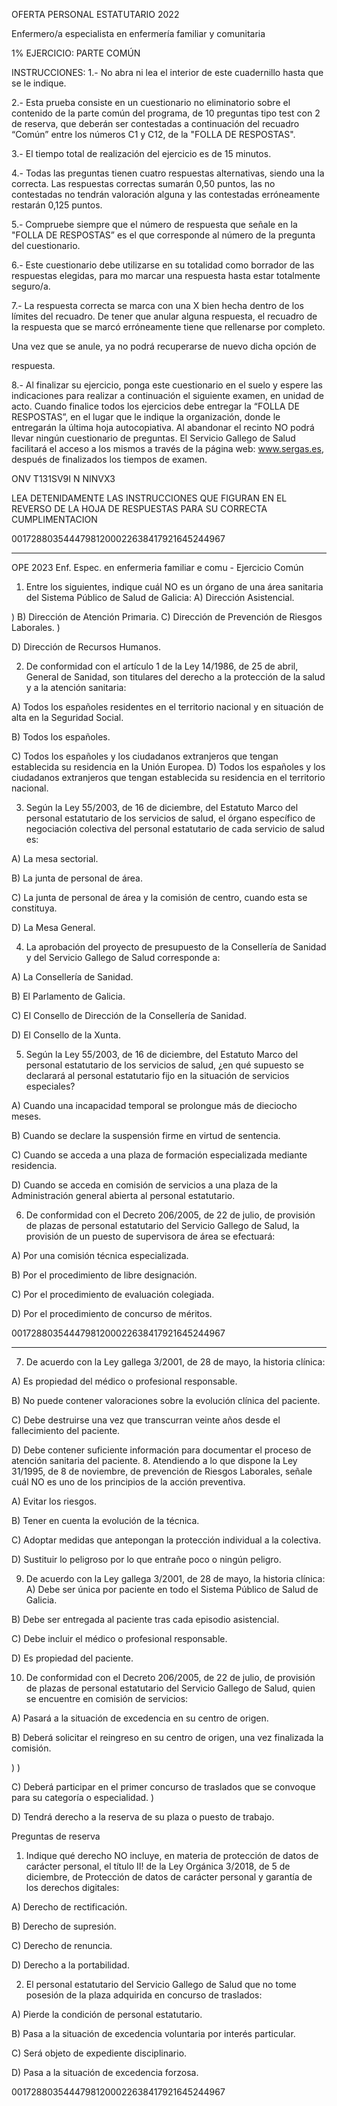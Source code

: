 OFERTA PERSONAL ESTATUTARIO 2022

Enfermero/a especialista en enfermería familiar y comunitaria

1% EJERCICIO: PARTE COMÚN

INSTRUCCIONES:
1.- No abra ni lea el interior de este cuadernillo hasta que se le indique.

2.- Esta prueba consiste en un cuestionario no eliminatorio sobre el contenido de
la parte común del programa, de 10 preguntas tipo test con 2 de reserva, que
deberán ser contestadas a continuación del recuadro “Común” entre los números
C1 y C12, de la "FOLLA DE RESPOSTAS".

3.- El tiempo total de realización del ejercicio es de 15 minutos.

4.- Todas las preguntas tienen cuatro respuestas alternativas, siendo una la
correcta. Las respuestas correctas sumarán 0,50 puntos, las no contestadas no
tendrán valoración alguna y las contestadas erróneamente restarán 0,125 puntos.

5.- Compruebe siempre que el número de respuesta que señale en la "FOLLA DE
RESPOSTAS” es el que corresponde al número de la pregunta del cuestionario.

6.- Este cuestionario debe utilizarse en su totalidad como borrador de las
respuestas elegidas, para mo marcar una respuesta hasta estar totalmente
seguro/a.

7.- La respuesta correcta se marca con una X bien hecha dentro de los límites del
recuadro. De tener que anular alguna respuesta, el recuadro de la respuesta que
se marcó erróneamente tiene que rellenarse por completo.

Una vez que se anule, ya no podrá recuperarse de nuevo dicha opción de

respuesta.

8.- Al finalizar su ejercicio, ponga este cuestionario en el suelo y espere las
indicaciones para realizar a continuación el siguiente examen, en unidad de acto.
Cuando finalice todos los ejercicios debe entregar la “FOLLA DE RESPOSTAS”, en
el lugar que le indique la organización, donde le entregarán la última hoja
autocopiativa. Al abandonar el recinto NO podrá llevar ningún cuestionario de
preguntas. El Servicio Gallego de Salud facilitará el acceso a los mismos a través
de la página web: www.sergas.es, después de finalizados los tiempos de examen.

ONV T131SV9I N NINVX3

LEA DETENIDAMENTE LAS INSTRUCCIONES
QUE FIGURAN EN EL REVERSO DE LA HOJA DE RESPUESTAS
PARA SU CORRECTA CUMPLIMENTACION

00172880354447981200022638417921645244967


---

OPE 2023 Enf. Espec. en enfermeria familiar e comu - Ejercicio Común

1. Entre los siguientes, indique cuál NO es un órgano de una área sanitaria del Sistema Público de Salud de
Galicia:
A) Dirección Asistencial.

)
B) Dirección de Atención Primaria.
C) Dirección de Prevención de Riesgos Laborales.
)

D) Dirección de Recursos Humanos.

2. De conformidad con el artículo 1 de la Ley 14/1986, de 25 de abril, General de Sanidad, son titulares del
derecho a la protección de la salud y a la atención sanitaria:

A) Todos los españoles residentes en el territorio nacional y en situación de alta en la Seguridad Social.

B) Todos los españoles.

C) Todos los españoles y los ciudadanos extranjeros que tengan establecida su residencia en la Unión Europea.
D) Todos los españoles y los ciudadanos extranjeros que tengan establecida su residencia en el territorio
nacional.

3. Según la Ley 55/2003, de 16 de diciembre, del Estatuto Marco del personal estatutario de los servicios de
salud, el órgano específico de negociación colectiva del personal estatutario de cada servicio de salud es:

A) La mesa sectorial.

B) La junta de personal de área.

C) La junta de personal de área y la comisión de centro, cuando esta se constituya.

D) La Mesa General.

4. La aprobación del proyecto de presupuesto de la Consellería de Sanidad y del Servicio Gallego de Salud
corresponde a:

A) La Consellería de Sanidad.

B) El Parlamento de Galicia.

C) El Consello de Dirección de la Consellería de Sanidad.

D) El Consello de la Xunta.

5. Según la Ley 55/2003, de 16 de diciembre, del Estatuto Marco del personal estatutario de los servicios de
salud, ¿en qué supuesto se declarará al personal estatutario fijo en la situación de servicios especiales?

A) Cuando una incapacidad temporal se prolongue más de dieciocho meses.

B) Cuando se declare la suspensión firme en virtud de sentencia.

C) Cuando se acceda a una plaza de formación especializada mediante residencia.

D) Cuando se acceda en comisión de servicios a una plaza de la Administración general abierta al personal
estatutario.

6. De conformidad con el Decreto 206/2005, de 22 de julio, de provisión de plazas de personal estatutario del
Servicio Gallego de Salud, la provisión de un puesto de supervisora de área se efectuará:

A) Por una comisión técnica especializada.

B) Por el procedimiento de libre designación.

C) Por el procedimiento de evaluación colegiada.

D) Por el procedimiento de concurso de méritos.

00172880354447981200022638417921645244967


---

7. De acuerdo con la Ley gallega 3/2001, de 28 de mayo, la historia clínica:

A) Es propiedad del médico o profesional responsable.

B) No puede contener valoraciones sobre la evolución clínica del paciente.

C) Debe destruirse una vez que transcurran veinte años desde el fallecimiento del paciente.

D) Debe contener suficiente información para documentar el proceso de atención sanitaria del paciente.
8. Atendiendo a lo que dispone la Ley 31/1995, de 8 de noviembre, de prevención de Riesgos Laborales,
señale cuál NO es uno de los principios de la acción preventiva.

A) Evitar los riesgos.

B) Tener en cuenta la evolución de la técnica.

C) Adoptar medidas que antepongan la protección individual a la colectiva.

D) Sustituir lo peligroso por lo que entrañe poco o ningún peligro.

9. De acuerdo con la Ley gallega 3/2001, de 28 de mayo, la historia clínica:
A) Debe ser única por paciente en todo el Sistema Público de Salud de Galicia.

B) Debe ser entregada al paciente tras cada episodio asistencial.

C) Debe incluir el médico o profesional responsable.

D) Es propiedad del paciente.

10. De conformidad con el Decreto 206/2005, de 22 de julio, de provisión de plazas de personal estatutario
del Servicio Gallego de Salud, quien se encuentre en comisión de servicios:

A) Pasará a la situación de excedencia en su centro de origen.

B) Deberá solicitar el reingreso en su centro de origen, una vez finalizada la comisión.

)
)

C) Deberá participar en el primer concurso de traslados que se convoque para su categoría o especialidad.
)

D) Tendrá derecho a la reserva de su plaza o puesto de trabajo.

Preguntas de reserva

1. Indique qué derecho NO incluye, en materia de protección de datos de carácter personal, el título II! de la
Ley Orgánica 3/2018, de 5 de diciembre, de Protección de datos de carácter personal y garantía de los
derechos digitales:

A) Derecho de rectificación.

B) Derecho de supresión.

C) Derecho de renuncia.

D) Derecho a la portabilidad.

2. El personal estatutario del Servicio Gallego de Salud que no tome posesión de la plaza adquirida en concurso
de traslados:

A) Pierde la condición de personal estatutario.

B) Pasa a la situación de excedencia voluntaria por interés particular.

C) Será objeto de expediente disciplinario.

D) Pasa a la situación de excedencia forzosa.

00172880354447981200022638417921645244967

